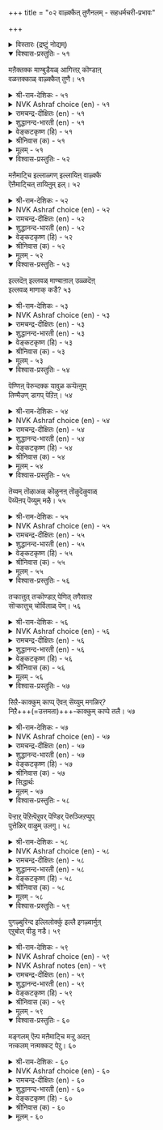 +++
title = "०२ वाऴ्क्कैत् तुणैनलम् - सहधर्मचरी-प्रभावः"

+++

<details><summary>विस्तारः (द्रष्टुं नोद्यम्)</summary>

सहधर्मचरी-प्रभावः
</details>


<details open><summary>विश्वास-प्रस्तुतिः - ५१</summary>

मऩैक्तक्क माण्बुडैयळ् आगित्तऱ् कॊण्डाऩ्  
वळत्तक्काळ् वाऴ्क्कैत् तुणै। ५१  
</details>

<details><summary>श्री-राम-देशिकः - ५१</summary>

दयादि-गुण-सम्पन्ना  
भर्तुर् आयानुसारतः ।  
**करोति** जीवनं याऽत्र  
सैव भार्येति कथ्यते ॥ ५१॥
</details>

<details><summary>NVK Ashraf choice (en) - ५१</summary>

००५१  
An ideal wife is a virtuous life partner  
Living within her husband's means.  
(N.V.K. Ashraf), (P.S. Sundaram)  
</details>

<details><summary>रामचन्द्र-दीक्षितः (en) - ५१</summary>

51\. maṉait takka māṇpu uṭaiyaḷ āki, taṟ koṇṭāṉ  
vaḷattakkāḷ vāḻkkaittuṇai.

51\. She is the true partner in life who possesses all the wifely virtues and spends according to the income of her husband.  
</details>

<details><summary>शुद्धानन्द-भारती (en) - ५१</summary>

1\. மனைத்தக்க மாண்புடையள் ஆகித்தற் கொண்டான்  
வளத்தக்காள் வாழ்க்கைத் துணை  
A good housewife befits the house,  
Spending with thrift the mate's resource.         51  
</details>

<details><summary>वेङ्कटकृष्ण (हि) - ५१</summary>

51
गृहिणी-गुण-गण प्राप्त कर, पुरुष-आय अनुसार ।  
जो गृह-व्यय करती वही, सहधर्मिणी सुचार ॥
</details>

<details><summary>श्रीनिवास (क) - ५१</summary>

51. मनॆगॆ तक्क मडदियागि, पतिय वरमानद मितियरितु संसारवन्नु तूगिसिकॊण्डु होगुववळे बाळिनाधारवागुवळु.

</details>

<details><summary>मूलम् - ५१</summary>

मऩैक्तक्क माण्बुडैयळ् आगित्तऱ् कॊण्डाऩ्  
वळत्तक्काळ् वाऴ्क्कैत् तुणै। ५१  
</details>

<details open><summary>विश्वास-प्रस्तुतिः - ५२</summary>

मऩैमाट्चि इल्लाळ्गण् इल्लायिऩ् वाऴ्क्कै  
ऎऩैमाट्चित् तायिऩुम् इल्। ५२  
</details>

<details><summary>श्री-राम-देशिकः - ५२</summary>

गृहिणी यस्य गार्हस्थ्य-  
गुणादि-**रहिता भवेत्** ।  
**निष्फलं जीवनं** तस्य  
**सत्स्व्** एव विभवादिषु ॥ ५२॥
</details>

<details><summary>NVK Ashraf choice (en) - ५२</summary>

००५२  
If the wife lacks household excellence,  
All other excellence in life comes to nil.  
(G.U. Pope), (N.V.K. Ashraf)  
</details>

<details><summary>रामचन्द्र-दीक्षितः (en) - ५२</summary>

52\. maṉai māṭci illāḷkaṇ il āyiṉ, vāḻkkai  
eṉaimāṭcittu āyiṉum, il.

52\. Home life shorn of its grace will be barren however pompous it may be.  
</details>

<details><summary>शुद्धानन्द-भारती (en) - ५२</summary>

2\. மனைமாட்சி இல்லாள்கண் இல்லாயின் வாழ்க்கை  
எனைமாட்சித் தாயினும் இல்  
Bright is home when wife is chaste.  
If not all greatness is but waste.         52  
</details>

<details><summary>वेङ्कटकृष्ण (हि) - ५२</summary>

52
गुण-गण गृहणी में न हो, गृह्य-कर्म के अर्थ ।  
सुसंपन्न तो क्यों न हो, गृह-जीवन है व्यर्थ ॥
</details>

<details><summary>श्रीनिवास (क) - ५२</summary>

52. मनॆवार्तॆगॆ तक्क सद्गुणगळु मनॆयॊडतियल्लि इल्लवादरॆ बेरॆ ऎष्टु सिरिसम्पदगळिद्दरू निरर्थकवॆनिसुत्तदॆ.

</details>

<details><summary>मूलम् - ५२</summary>

मऩैमाट्चि इल्लाळ्गण् इल्लायिऩ् वाऴ्क्कै  
ऎऩैमाट्चित् तायिऩुम् इल्। ५२  
</details>

<details open><summary>विश्वास-प्रस्तुतिः - ५३</summary>

इल्लदॆऩ् इल्लवळ् माण्बाऩाल् उळ्ळदॆऩ्  
इल्लवळ् माणाक् कडै? ५३  
</details>

<details><summary>श्री-राम-देशिकः - ५३</summary>

पत्नी चेद् गुण-सम्पन्ना  
**समृद्धं** तस्य जीवनम् ।  
वैपरीत्ये **समायाते**  
**शून्यम्** एव हि जीवनम् ॥ ५३॥
</details>

<details><summary>NVK Ashraf choice (en) - ५३</summary>

००५३  
With a good wife, what is lacking?  
And when she is lacking, what is good?  
(P.S. Sundaram)  
</details>

<details><summary>रामचन्द्र-दीक्षितः (en) - ५३</summary>

53\. illatu eṉ, illavaḷ māṇpuāṉāl? uḷḷatu eṉ,  
illavaḷ māṇākkaṭai?.

53\. If the wife abounds in virtues is there anything lacking in home? Lacking which, it lacks everything.  
</details>

<details><summary>शुद्धानन्द-भारती (en) - ५३</summary>

3\. இல்லதென் இல்லவள் மாண்பானால்; உள்ளதென்  
இல்லவள் மாணாக் கடை  
What is rare when wife is good.  
What can be there when she is bad?         53  
</details>

<details><summary>वेङ्कटकृष्ण (हि) - ५३</summary>

53
गृहिणी रही सुधर्मिणी, तो क्या रहा अभाव ।  
गृहिणी नहीं सुधर्मिणी, किसका नहीं अभाव ॥
</details>

<details><summary>श्रीनिवास (क) - ५३</summary>

53. मनॆयॊडति सद्गुणवन्तॆयादरॆ बाळिनल्लि इल्लवादुदादरू एनु? अवळल्लि सद्गुणगळिल्लवादरॆ बाळिनल्लि इरुवुदादरू एनु?

</details>

<details><summary>मूलम् - ५३</summary>

इल्लदॆऩ् इल्लवळ् माण्बाऩाल् उळ्ळदॆऩ्  
इल्लवळ् माणाक् कडै? ५३  
</details>

<details open><summary>विश्वास-प्रस्तुतिः - ५४</summary>

पॆण्णिऩ् पॆरुन्दक्क यावुळ कऱ्पॆऩ्ऩुम्  
तिण्मैउण् डागप् पॆऱिऩ्। ५४  
</details>

<details><summary>श्री-राम-देशिकः - ५४</summary>

पातिव्रत्येन **सम्पन्ना**  
गृहिणी यदि **सङ्गता** ।  
तस्माद् अच्युत्तं भाग्यं  
गृहस्थस्य **न लभ्यते** ॥ ५४॥
</details>

<details><summary>NVK Ashraf choice (en) - ५४</summary>

००५४  
What more grandeur does a woman need  
Than possessing the strength of chastity?  
(N.V.K. Ashraf)  
</details>

<details><summary>रामचन्द्र-दीक्षितः (en) - ५४</summary>

54\. peṇṇiṉ peruntakka yā uḷa-kaṟpu eṉṉum  
tiṇmai uṇṭākappeṟiṉ?.

54\. Is there anything greater than a woman if only she is the citadel of chastity?  
</details>

<details><summary>शुद्धानन्द-भारती (en) - ५४</summary>

4\. பெண்ணின் பெருந்தக்க யாவுள கற்பென்னும்  
திண்மையுண் டாகப் பெறின்  
What greater fortune is for men  
Than a constant chaste woman?         54  
</details>

<details><summary>वेङ्कटकृष्ण (हि) - ५४</summary>

54
स्त्री से बढ़ कर श्रेष्ठ ही, क्या है पाने योग्य ।  
यदि हो पातिव्रत्य की, दृढ़ता उसमें योग्य ॥
</details>

<details><summary>श्रीनिवास (क) - ५४</summary>

54. हण्णिनल्लि पातिव्रत्य (चारित्र्य) वॆम्ब स्थिरगुणवु नॆलॆयागिद्दल्लि, हॆण्णिगिन्त हिरिदाद वस्तु मत्तावुदिदॆ ?

</details>

<details><summary>मूलम् - ५४</summary>

पॆण्णिऩ् पॆरुन्दक्क यावुळ कऱ्पॆऩ्ऩुम्  
तिण्मैउण् डागप् पॆऱिऩ्। ५४  
</details>

<details open><summary>विश्वास-प्रस्तुतिः - ५५</summary>

तॆय्वम् तॊऴाअळ् कॊऴुनऩ् तॊऴुदॆऴुवाळ्  
पॆय्यॆऩप् पॆय्युम् मऴै। ५५  
</details>

<details><summary>श्री-राम-देशिकः - ५५</summary>

पतिम् एव हरिं **मत्वा**  
प्रातर् या **भजते** ऽन्वहम् ।  
"त्वं वर्षे"ति तया **ऽऽशप्तो**  
देवोऽपि किल **वर्षति** ॥ ५५॥+++(5)+++
</details>

<details><summary>NVK Ashraf choice (en) - ५५</summary>

००५५  
Even rains fall at the command of the wife  
Who upon rising worships not God, but her husband.  
(Satguru Subramuniyaswami)  
</details>

<details><summary>रामचन्द्र-दीक्षितः (en) - ५५</summary>

55\. teyvam toḻāaḷ, koḻunaṉ-toḻutu eḻuvāḷ,  
‘pey’ eṉa, peyyum maḻai.

55\. Waking up she worships no other god than her husband. Verily at her very bidding it rains.  
</details>

<details><summary>शुद्धानन्द-भारती (en) - ५५</summary>

5\. தெய்வந் தொழாஅள் கொழுநன் தொழுதெழுவாள்  
பெய்யெனப் பெய்யும் மழை  
Her spouse before God who adores,  
Is like rain that at request pours.         55  
</details>

<details><summary>वेङ्कटकृष्ण (हि) - ५५</summary>

55
पूजे सती न देव को, पूज जगे निज कंत ।  
उसके कहने पर ‘बरस’, बरसे मेघ तुरंत ॥
</details>

<details><summary>श्रीनिवास (क) - ५५</summary>

55. बेरॆ दैवगळिगॆरगदॆ तन्न पतिगॆरगि एळुववळु, हुय्यॆन्दरॆ मळॆ हुय्युवुदु.

</details>

<details><summary>मूलम् - ५५</summary>

तॆय्वम् तॊऴाअळ् कॊऴुनऩ् तॊऴुदॆऴुवाळ्  
पॆय्यॆऩप् पॆय्युम् मऴै। ५५  
</details>

<details open><summary>विश्वास-प्रस्तुतिः - ५६</summary>

तऱ्कात्तुत् तऱ्कॊण्डाऱ् पेणित् तगैसाऩ्ऱ  
सॊऱ्कात्तुच् चोर्विलाळ् पॆण्। ५६  
</details>

<details><summary>श्री-राम-देशिकः - ५६</summary>

पातिव्रत्येन भर्तारम्  
आत्मानं कीर्तिम् एव च ।  
या **पालयति** धर्मेण  
सैव नारीति **कथ्यते** ॥ ५६॥
</details>

<details><summary>NVK Ashraf choice (en) - ५६</summary>

००५६  
A tireless woman guards herself,  
Cares for her spouse and upholds family name.  
(N.V.K. Ashraf)  
</details>

<details><summary>रामचन्द्र-दीक्षितः (en) - ५६</summary>

56\. taṟkāttu, taṟ koṇṭāṟ pēṇi, takai cāṉṟa  
coṟkāttu, cōrvu ilāḷ-peṇ.

56\. She is the woman who shields herself, serves her wedded lord, maintains her glory and never ceases from her toil.  
</details>

<details><summary>शुद्धानन्द-भारती (en) - ५६</summary>

6\. தற்காத்துத் தற்கொண்டாற் பேணித் தசைசான்ற  
சொற்காத்துச் சோர்விலாள் பெண்  
The good wife guards herself from blame,  
She tends her spouse and brings him fame.         56  
</details>

<details><summary>वेङ्कटकृष्ण (हि) - ५६</summary>

56
रक्षा करे सतीत्व की, पोषण करती कांत ।  
गृह का यश भी जो रखे, स्त्री है वह अश्रांत ॥
</details>

<details><summary>श्रीनिवास (क) - ५६</summary>

56. तन्न शील चारित्र्यगळन्नु कादुकॊण्डु, कै हिडिद गण्डनन्नु उप चरिसि, तन्न कुटुम्बद कीर्तियन्नु कादु, धर्ममार्गदल्लि दृढवागि नडॆयुववळॆ हॆण्णु.

</details>

<details><summary>मूलम् - ५६</summary>

तऱ्कात्तुत् तऱ्कॊण्डाऱ् पेणित् तगैसाऩ्ऱ  
सॊऱ्कात्तुच् चोर्विलाळ् पॆण्। ५६  
</details>

<details open><summary>विश्वास-प्रस्तुतिः - ५७</summary>

सिऱै-काक्कुम् काप्प् ऎवऩ् सॆय्युम् मगळिर्?  
निऱै+++(=उत्तमता)+++-काक्कुम् काप्पे तलै। ५७  
</details>

<details><summary>श्री-राम-देशिकः - ५७</summary>

दण्डनाद्यैस् तु नारीणां  
**रक्षणे किं** प्रयोजनम् ।  
पातिव्रत्यात् स्वतः स्त्रीणाम्  
आत्म-**रक्षणम्** उत्तमम् ॥ ५७॥+++(5)+++
</details>

<details><summary>NVK Ashraf choice (en) - ५७</summary>

००५७  
What use is physical restraint to a woman  
When her moral restraint is the best?  
(K. Kannan)  
</details>

<details><summary>रामचन्द्र-दीक्षितः (en) - ५७</summary>

57\. ciṟai kākkum kāppu evaṉ ceyyum? makaḷir  
niṟai kākkum kāppē talai.

57\. Of what use is one’s watch and ward?  
Her chastity is her only shield.  
</details>

<details><summary>शुद्धानन्द-भारती (en) - ५७</summary>

7\. சிறைகாக்குங் காப்புஎவன் செய்யும் மகளிர்  
நிறைகாக்குங் காப்பே தலை  
Of what avail are watch and ward?  
Their purity is women's guard.         57  
</details>

<details><summary>वेङ्कटकृष्ण (हि) - ५७</summary>

57
परकोटा पहरा दिया, इनसे क्या हो रक्ष ।  
स्त्री हित पातिव्रत्य ही, होगा उत्तम रक्ष ॥
</details>

<details><summary>श्रीनिवास (क) - ५७</summary>

57. (हॆङ्गसरन्नु) कावलिट्टु कापाडिदर् एनु प्रयोजन ?  
    तम्म शील रक्षणॆय बग्गॆ अवरिगिरुव मनो-नॆश्चयवे ऎल्लक्किन्त मिगिलाद कावलु.

</details>

<details><summary>सिद्धार्थः</summary>

अरक्षिता गृहे रुद्धाः पुरुषैराप्तकारिभिः ।  
आत्मानमात्मना यास्तु रक्षेयुस्ताः सुरक्षिताः ॥ मनुस्मृति ९.१२ ॥ 

Another excellent example of convergence between Manusmṛti and Tirukkuṟal̤.
</details>


<details><summary>मूलम् - ५७</summary>

सिऱैगाक्कुम् काप्पॆवऩ् सॆय्युम् मगळिर्  
निऱैगाक्कुम् काप्पे तलै। ५७  
</details>

<details open><summary>विश्वास-प्रस्तुतिः - ५८</summary>

पॆऱ्ऱाऱ् पॆऱिऩ्पॆऱुवर् पॆण्डिर् पॆरुञ्जिऱप्पुप्  
पुत्तेळिर् वाऴुम् उलगु। ५८  
</details>

<details><summary>श्री-राम-देशिकः - ५८</summary>

पातिव्रत्येन **सहितां**  
पति-**शुश्रूषणे रताम्** ।  
गृह-स्था गृहिणीं **प्राप्य**  
स्वर्ग-लोकं **भजन्ति** हि ॥ ५८॥
</details>

<details><summary>NVK Ashraf choice (en) - ५८</summary>

००५८  
The woman who gains her husband's love  
Gains great glory in the heaven. *  
(P.S. Sundaram), (S.M. Diaz)  
</details>

<details><summary>रामचन्द्र-दीक्षितः (en) - ५८</summary>

58\. peṟṟāṟ peṟiṉ peṟuvar, peṇṭir, peruñ ciṟappup  
puttēḷir vāḻum ulaku.

58\. A dutiful wife inherits heaven with all its glory.  
</details>

<details><summary>शुद्धानन्द-भारती (en) - ५८</summary>

8\. பெற்றாற் பெறின்பெறுவர் பெண்டிர் பெருஞ்சிறப்புப்  
புத்தேளிர் வாழும் உலகு  
Women who win their husbands' heart  
Shall flourish where the gods resort.         58  
</details>

<details><summary>वेङ्कटकृष्ण (हि) - ५८</summary>

58
यदि पाती है नारियाँ, पति पूजा कर शान ।  
तो उनका सुरधाम में, होता है बहुमान ॥
</details>

<details><summary>श्रीनिवास (क) - ५८</summary>

58. पडॆद पतियन्नु मॆच्चिकॊण्डु अवनॊन्दिगॆ बाळिदरॆ, हॆङ्गसरु बहळ वैभववुळ्ळ देवलोकद सुखवन्नु पडॆयुत्तारॆ.

</details>

<details><summary>मूलम् - ५८</summary>

पॆऱ्ऱाऱ् पॆऱिऩ्पॆऱुवर् पॆण्डिर् पॆरुञ्जिऱप्पुप्  
पुत्तेळिर् वाऴुम् उलगु। ५८  
</details>

<details open><summary>विश्वास-प्रस्तुतिः - ५९</summary>

पुगऴ्बुरिन्द इल्लिलोर्क्कु इल्लै इगऴ्वार्मुऩ्  
एऱुबोल् पीडु नडै। ५९  
</details>

<details><summary>श्री-राम-देशिकः - ५९</summary>

पातिव्रत्य-**यशो-हीनां**  
भार्यां यो **लभते** नरः ।  
**स-गार्वं** सिंहवत् सोऽयं  
शत्रु-मध्ये **न गच्छति** ॥ ५९॥ +++(5)+++
</details>

<details><summary>NVK Ashraf choice (en) - ५९</summary>

००५९  
He whose wife is not praiseworthy  
Cannot walk with leonine gait before his critics.  
(K. Krishnaswamy & Vijaya Ramkumar), (N.V.K. Ashraf)  
</details>

<details><summary>NVK Ashraf notes (en) - ५९</summary>

५९. An alternate translation: "Where there is no reputation at home, there is no chance for proud leonine gaits outside" - (N.V.K. Ashraf). (J. Narayanaswamy) provides us an interesting translation: "The mind is without fear and the head is held high" when you are joined by a praiseworthy partner life. 
</details>

<details><summary>रामचन्द्र-दीक्षितः (en) - ५९</summary>

59\. pukaḻ purinta il ilōrkku illai-ikaḻvārmuṉ  
ēṟupōl pīṭu naṭai.

59\. A cuckold knows not the lovely gait of a lion before his detractors.  
</details>

<details><summary>शुद्धानन्द-भारती (en) - ५९</summary>

9\. புகழ்புரிந்த இல்லிலோர்க்கு இல்லை இகழ்வவார்முன்  
ஏறுபோல் பீடு நடை  
A cuckold has not the lion-like gait  
Before his detractors aright.         59  
</details>

<details><summary>वेङ्कटकृष्ण (हि) - ५९</summary>

59
जिसकी पत्नी को नहीं, घर के यश का मान ।  
नहिं निन्दक के सामने, गति शार्दूल समान ॥
</details>

<details><summary>श्रीनिवास (क) - ५९</summary>

59. कीर्तियन्नु कायुव हॆण्डति इल्लदवरु, तम्मन्नु निन्दिसुववर ऎदुरिनल्लि गण्डॆदॆयिन्द तलॆयॆत्ति, निर्भीतरागि नडॆयलाररु.

</details>

<details><summary>मूलम् - ५९</summary>

पुगऴ्बुरिन्द इल्लिलोर्क्कु इल्लै इगऴ्वार्मुऩ्  
एऱुबोल् पीडु नडै। ५९  
</details>

<details open><summary>विश्वास-प्रस्तुतिः - ६०</summary>

मङ्गलम् ऎऩ्प मऩैमाट्चि मऱ्ऱु अदऩ्  
नऩ्कलम् नऩ्मक्कट् पेऱु। ६०  
</details>

<details><summary>श्री-राम-देशिकः - ६०</summary>

सच्-चरित्रवती भार्या  
**माङ्गल्यं** जीवितस्य सा ।  
सत्-पुत्राणाम् **अवाप्तितस्** तु  
ततो **भूषणवद् भवेत्** ॥ ६०॥
</details>

<details><summary>NVK Ashraf choice (en) - ६०</summary>

००६०  
A good wife is called boon to a house;  
Besides that, good children its jewels. *  
(P.S. Sundaram)  
</details>

<details><summary>रामचन्द्र-दीक्षितः (en) - ६०</summary>

60\. 'maṅkalam' eṉpa, maṉaimāṭci; maṟṟu ataṉ  
naṉkalam naṉ makkaṭ pēṟu.

60\. The grace of a home is her virtue. Her blessed children are its adornment.
</details>

<details><summary>शुद्धानन्द-भारती (en) - ६०</summary>

10\. மங்கலம் என்ப மனைமாட்சி மற்றுஅதன்  
நன்கலம் நன்மக்கட் பேறு  
An honest wife is home's delight  
And children good are jewels abright.         60  
</details>

<details><summary>वेङ्कटकृष्ण (हि) - ६०</summary>

60
गृह का जयमंगल कहें, गृहिणी की गुण-खान ।  
उनका सद्भूषण कहें, पाना सत्सन्तान ॥
</details>

<details><summary>श्रीनिवास (क) - ६०</summary>

60. मनॆयॊडतिय (हॆण्डति) सद्गुणवे मनॆगॆ मङ्गळकर; ऒळ्ळॆय मक्कळन्नु पडॆयुवुदु अदक्कॆ मत्तष्टु शोभॆ नीडुवुदु.
</details>

<details><summary>मूलम् - ६०</summary>

मङ्गलम् ऎऩ्प मऩैमाट्चि मऱ्ऱु अदऩ्  
नऩ्कलम् नऩ्मक्कट् पेऱु। ६०  
</details>

